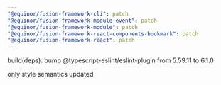 ```yaml
---
"@equinor/fusion-framework-cli": patch
"@equinor/fusion-framework-module-event": patch
"@equinor/fusion-framework-module": patch
"@equinor/fusion-framework-react-components-bookmark": patch
"@equinor/fusion-framework-react": patch
---
```


build(deps): bump @typescript-eslint/eslint-plugin from 5.59.11 to 6.1.0

only style semantics updated
